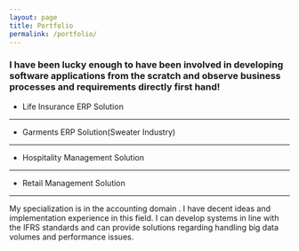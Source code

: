 ```yaml
---
layout: page
title: Portfolio
permalink: /portfolio/
---
```


### I have been lucky enough to have been involved in developing software applications from the scratch and observe business processes and requirements directly first hand!

* Life Insurance ERP Solution
---
* Garments ERP Solution(Sweater Industry)
---
* Hospitality Management Solution
---
* Retail Management Solution
---

My specialization is in the accounting domain . I have decent ideas and implementation experience in this field.
I can develop systems in line with the IFRS standards and can provide solutions regarding handling big data volumes and performance issues.

